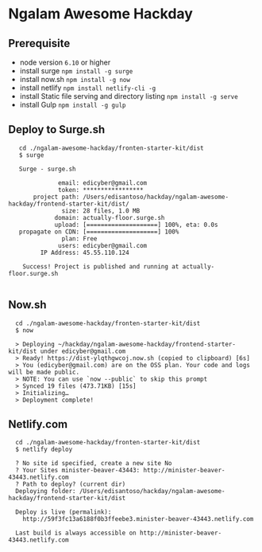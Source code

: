 # Ngalam Awesome Hackday

## Prerequisite
- node version `6.10` or higher
- install surge `npm install -g surge`
- install now.sh `npm install -g now`
- install netlify `npm install netlify-cli -g`
- install Static file serving and directory listing `npm install -g serve`
- install Gulp `npm install -g gulp`

## Deploy to Surge.sh

```
   cd ./ngalam-awesome-hackday/fronten-starter-kit/dist
   $ surge

   Surge - surge.sh

              email: edicyber@gmail.com
              token: *****************
       project path: /Users/edisantoso/hackday/ngalam-awesome-hackday/frontend-starter-kit/dist/
               size: 28 files, 1.0 MB
             domain: actually-floor.surge.sh
             upload: [====================] 100%, eta: 0.0s
   propagate on CDN: [====================] 100%
               plan: Free
              users: edicyber@gmail.com
         IP Address: 45.55.110.124

    Success! Project is published and running at actually-floor.surge.sh
    
```

## Now.sh

```
  cd ./ngalam-awesome-hackday/fronten-starter-kit/dist
  $ now
  
  > Deploying ~/hackday/ngalam-awesome-hackday/frontend-starter-kit/dist under edicyber@gmail.com
  > Ready! https://dist-ylqthgwcoj.now.sh (copied to clipboard) [6s]
  > You (edicyber@gmail.com) are on the OSS plan. Your code and logs will be made public.
  > NOTE: You can use `now --public` to skip this prompt
  > Synced 19 files (473.71KB) [15s]
  > Initializing…
  > Deployment complete!

```

## Netlify.com

```
  cd ./ngalam-awesome-hackday/fronten-starter-kit/dist
  $ netlify deploy 
  
  ? No site id specified, create a new site No
  ? Your Sites minister-beaver-43443: http://minister-beaver-43443.netlify.com
  ? Path to deploy? (current dir)
  Deploying folder: /Users/edisantoso/hackday/ngalam-awesome-hackday/frontend-starter-kit/dist

  Deploy is live (permalink):
    http://59f3fc13a6188f0b3ffeebe3.minister-beaver-43443.netlify.com

  Last build is always accessible on http://minister-beaver-43443.netlify.com

```
